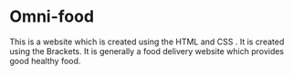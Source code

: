 # Omni-food
This is a website which is created using the HTML and CSS . It is created using the Brackets. It is generally a food delivery website which provides good healthy food.
